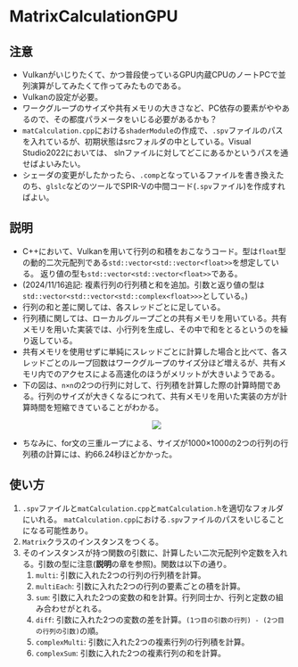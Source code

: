 # MatrixCalculationGPU
## 注意
* Vulkanがいじりたくて、かつ普段使っているGPU内蔵CPUのノートPCで並列演算がしてみたくて作ってみたものである。
* Vulkanの設定が必要。
* ワークグループのサイズや共有メモリの大きさなど、PC依存の要素がややあるので、その都度パラメータをいじる必要があるかも？
* `matCalculation.cpp`における`shaderModule`の作成で、`.spv`ファイルのパスを入れているが、初期状態はsrcフォルダの中としている。Visual Studio2022においては、
slnファイルに対してどこにあるかというパスを通せばよいみたい。
* シェーダの変更がしたかったら、`.comp`となっているファイルを書き換えたのち、`glslc`などのツールでSPIR-Vの中間コード(`.spv`ファイル)を作成すればよい。
## 説明
* C++において、Vulkanを用いて行列の和積をおこなうコード。型は`float`型の動的二次元配列である`std::vector<std::vector<float>>`を想定している。
返り値の型も`std::vector<std::vector<float>>`である。
* (2024/11/16追記: 複素行列の行列積と和を追加。引数と返り値の型は`std::vector<std::vector<std::complex<float>>>`としている。)
* 行列の和と差に関しては、各スレッドごとに足している。
* 行列積に関しては、ローカルグループごとの共有メモリを用いている。共有メモリを用いた実装では、小行列を生成し、その中で和をとるというのを繰り返している。
* 共有メモリを使用せずに単純にスレッドごとに計算した場合と比べて、各スレッドごとのループ回数はワークグループのサイズ分ほど増えるが、共有メモリ内でのアクセスによる高速化のほうがメリットが大きいようである。
* 下の図は、`n×n`の2つの行列に対して、行列積を計算した際の計算時間である。行列のサイズが大きくなるにつれて、共有メモリを用いた実装の方が計算時間を短縮できていることがわかる。
   <p align = "center">
   <img src = "https://github.com/user-attachments/assets/197d3fe0-5b9b-49ea-85db-d5aad9a35a2e">
   </p>
* ちなみに、for文の三重ループによる、サイズが1000×1000の2つの行列の行列積の計算には、約66.24秒ほどかかった。
## 使い方
1. `.spv`ファイルと`matCalculation.cpp`と`matCalculation.h`を適切なフォルダにいれる。
`matCalculation.cpp`における`.spv`ファイルのパスをいじることになる可能性あり。
2.   `Matrix`クラスのインスタンスをつくる。
3. そのインスタンスが持つ関数の引数に、計算したい二次元配列や定数を入れる。引数の型に注意(**説明**の章を参照)。関数は以下の通り。
   1.  `multi`: 引数に入れた2つの行列の行列積を計算。
   2.  `multiEach`: 引数に入れた2つの行列の要素ごとの積を計算。
   3.  `sum`: 引数に入れた2つの変数の和を計算。行列同士か、行列と定数の組み合わせがとれる。
   4.  `diff`: 引数に入れた2つの変数の差を計算。`(1つ目の引数の行列) - (2つ目の行列の引数)`の順。
   5.  `complexMulti`: 引数に入れた2つの複素行列の行列積を計算。
   6.  `complexSum`: 引数に入れた2つの複素行列の和を計算。

